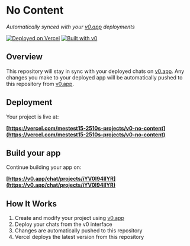 # No Content

*Automatically synced with your [v0.app](https://v0.app) deployments*

[![Deployed on Vercel](https://img.shields.io/badge/Deployed%20on-Vercel-black?style=for-the-badge&logo=vercel)](https://vercel.com/mestest15-2510s-projects/v0-no-content)
[![Built with v0](https://img.shields.io/badge/Built%20with-v0.app-black?style=for-the-badge)](https://v0.app/chat/projects/iYV0I94lIYR)

## Overview

This repository will stay in sync with your deployed chats on [v0.app](https://v0.app).
Any changes you make to your deployed app will be automatically pushed to this repository from [v0.app](https://v0.app).

## Deployment

Your project is live at:

**[https://vercel.com/mestest15-2510s-projects/v0-no-content](https://vercel.com/mestest15-2510s-projects/v0-no-content)**

## Build your app

Continue building your app on:

**[https://v0.app/chat/projects/iYV0I94lIYR](https://v0.app/chat/projects/iYV0I94lIYR)**

## How It Works

1. Create and modify your project using [v0.app](https://v0.app)
2. Deploy your chats from the v0 interface
3. Changes are automatically pushed to this repository
4. Vercel deploys the latest version from this repository